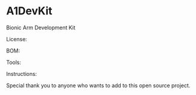 # A1DevKit
Bionic Arm Development Kit

License:


BOM:


Tools:


Instructions:


Special thank you to anyone who wants to add to this open source project.
